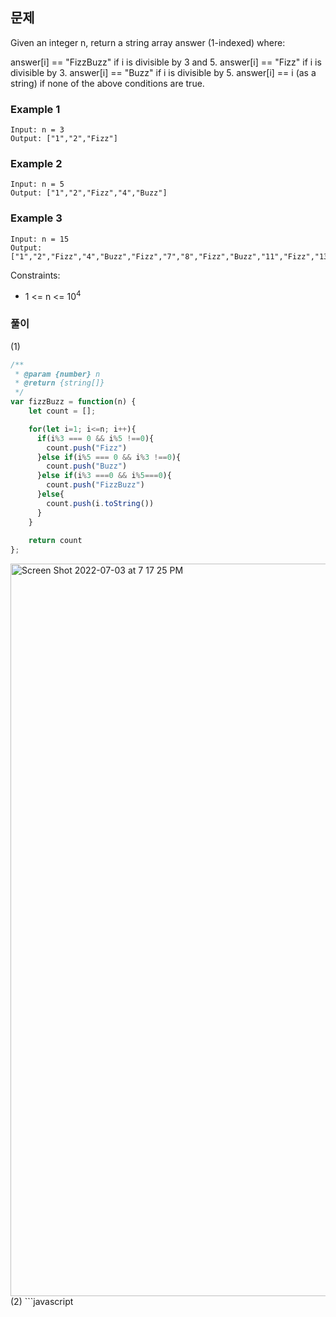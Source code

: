 ## 문제

Given an integer n, return a string array answer (1-indexed) where:

answer[i] == "FizzBuzz" if i is divisible by 3 and 5.
answer[i] == "Fizz" if i is divisible by 3.
answer[i] == "Buzz" if i is divisible by 5.
answer[i] == i (as a string) if none of the above conditions are true.

### Example 1
```
Input: n = 3
Output: ["1","2","Fizz"]
```

### Example 2
```
Input: n = 5
Output: ["1","2","Fizz","4","Buzz"]
```

### Example 3
```
Input: n = 15
Output: ["1","2","Fizz","4","Buzz","Fizz","7","8","Fizz","Buzz","11","Fizz","13","14","FizzBuzz"]
```
Constraints:

- 1 <= n <= 10<sup>4</sup>

### 풀이
(1)
```javascript
/**
 * @param {number} n
 * @return {string[]}
 */
var fizzBuzz = function(n) {
    let count = [];

    for(let i=1; i<=n; i++){
      if(i%3 === 0 && i%5 !==0){
        count.push("Fizz")
      }else if(i%5 === 0 && i%3 !==0){
        count.push("Buzz")
      }else if(i%3 ===0 && i%5===0){
        count.push("FizzBuzz")
      }else{
        count.push(i.toString())
      }
    }
    
    return count
};
```
<img width="1172" alt="Screen Shot 2022-07-03 at 7 17 25 PM" src="https://user-images.githubusercontent.com/88074487/177035249-1f3cad3c-4152-46f1-800f-8c898b0120fc.png">
(2)
```javascript

```
